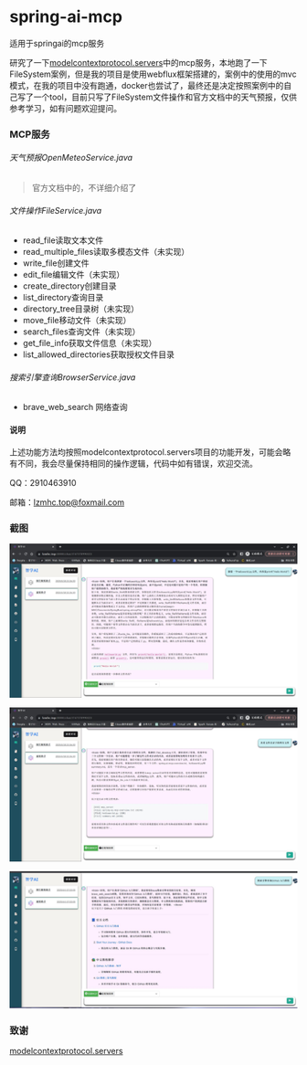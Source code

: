 # spring-ai-mcp
适用于springai的mcp服务

研究了一下[modelcontextprotocol.servers](https://github.com/modelcontextprotocol/servers/tree/main)中的mcp服务，本地跑了一下FileSystem案例，但是我的项目是使用webflux框架搭建的，案例中的使用的mvc模式，在我的项目中没有跑通，docker也尝试了，最终还是决定按照案例中的自己写了一个tool，目前只写了FileSystem文件操作和官方文档中的天气预报，仅供参考学习，如有问题欢迎提问。

### MCP服务

###### 天气预报OpenMeteoService.java

> 官方文档中的，不详细介绍了

###### 文件操作FileService.java

- read_file读取文本文件
- read_multiple_files读取多模态文件（未实现）
- write_file创建文件
- edit_file编辑文件（未实现）
- create_directory创建目录
- list_directory查询目录
- directory_tree目录树（未实现）
- move_file移动文件（未实现）
- search_files查询文件（未实现）
- get_file_info获取文件信息（未实现）
- list_allowed_directories获取授权文件目录

###### 搜索引擎查询BrowserService.java

- brave_web_search 网络查询

#### 说明 

上述功能方法均按照modelcontextprotocol.servers项目的功能开发，可能会略有不同，我会尽量保持相同的操作逻辑，代码中如有错误，欢迎交流。

QQ：2910463910

邮箱：lzmhc.top@foxmail.com

### 截图

![](./images/1.jpg)

![](./images/2.jpg)

![](./images/3.jpg)

### 致谢

[modelcontextprotocol.servers](https://github.com/modelcontextprotocol/servers/tree/main)
